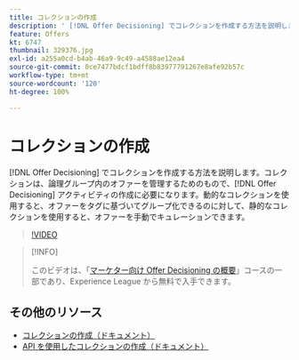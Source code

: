 ```yaml
---
title: コレクションの作成
description: ' [!DNL Offer Decisioning] でコレクションを作成する方法を説明します。コレクションには実施要件ルールが関連付けられているので、関係のある顧客にのみコレクションを表示することができます。'
feature: Offers
kt: 6747
thumbnail: 329376.jpg
exl-id: a255a0cd-b4ab-46a9-9c49-a4588ae12ea4
source-git-commit: 0ce7477bdcf1bdff8b83977791267e8afe92b57c
workflow-type: tm+mt
source-wordcount: '120'
ht-degree: 100%

---
```


# コレクションの作成

[!DNL Offer Decisioning] でコレクションを作成する方法を説明します。コレクションは、論理グループ内のオファーを管理するためのもので、[!DNL Offer Decisioning] アクティビティの作成に必要になります。動的なコレクションを使用すると、オファーをタグに基づいてグループ化できるのに対して、静的なコレクションを使用すると、オファーを手動でキュレーションできます。

>[!VIDEO](https://video.tv.adobe.com/v/329376?quality=12&learn=on)

>[!INFO]
>
> このビデオは、「[マーケター向け Offer Decisioning の概要](https://experienceleague.adobe.com/?recommended=ExperiencePlatform-U-1-2020.1.offerdecisioning)」コースの一部であり、Experience League から無料で入手できます。


## その他のリソース

* [コレクションの作成（ドキュメント）](https://experienceleague.adobe.com/docs/journey-optimizer/using/offer-decisioniong/managing-offers-in-the-offer-library/creating-collections.html?lang=ja)
* [API を使用したコレクションの作成（ドキュメント）](https://experienceleague.adobe.com/docs/journey-optimizer/using/offer-decisioniong/api-reference/offers-api/collections/create.html?lang=ja)
